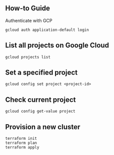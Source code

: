 ## How-to Guide
Authenticate with GCP
```shell
gcloud auth application-default login
```

## List all projects on Google Cloud
``` shell
gcloud projects list
```

## Set a specified project
``` shell
gcloud config set project <project-id>
```

## Check current project
``` shell
gcloud config get-value project
```

## Provision a new cluster
```shell
terraform init
terraform plan
terraform apply
```